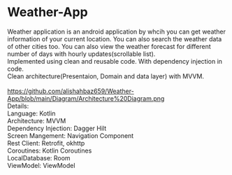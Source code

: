 # Weather-App
Weather application is an android application by whcih you can get weather information of your current location. You can also search the weather data of other cities too. You can also view the weather forecast for different number of days with hourly updates(scrollable list). <br />
Implemented using clean and reusable code. With dependency injection in code. <br />
Clean architecture(Presentaion, Domain and data layer) with MVVM.<br />
<br />
https://github.com/alishahbaz659/Weather-App/blob/main/Diagram/Architecture%20Diagram.png
<br />
Details:<br />
Language: Kotlin <br />
Architecture: MVVM<br />
Dependency Injection: Dagger Hilt<br />
Screen Mangement: Navigation Component<br />
Rest Client: Retrofit, okhttp<br />
Coroutines: Kotlin Coroutines<br />
LocalDatabase: Room<br />
ViewModel: ViewModel <br />

